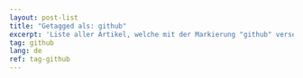 ```yaml
---
layout: post-list
title: "Getagged als: github"
excerpt: 'Liste aller Artikel, welche mit der Markierung "github" versehen wurden.'  
tag: github
lang: de
ref: tag-github
---
```

